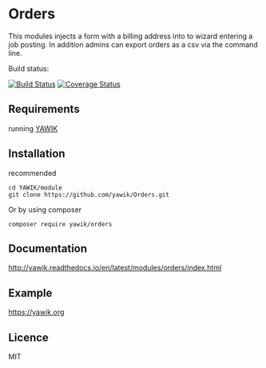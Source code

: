 Orders
======

This modules injects a form with a billing address into to wizard entering a job posting. In addition admins can export orders as a csv via the 
command line.

Build status:

[![Build Status](https://api.travis-ci.org/yawik/Orders.svg)](https://travis-ci.org/yawik/Orders)
[![Coverage Status](https://coveralls.io/repos/github/yawik/Orders/badge.svg?branch=develop)](https://coveralls.io/github/yawik/Orders?branch=develop)

Requirements
------------

running [YAWIK](https://github.com/cross-solution/YAWIK)


Installation
------------

recommended

```
cd YAWIK/module
git clone https://github.com/yawik/Orders.git
```

Or by using composer

```
composer require yawik/orders
```

Documentation
-------------

http://yawik.readthedocs.io/en/latest/modules/orders/index.html


Example
-------

https://yawik.org


Licence
-------

MIT